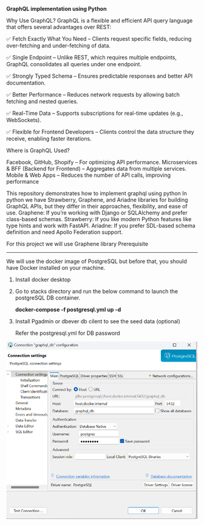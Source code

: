 **GraphQL implementation using Python**

Why Use GraphQL?
GraphQL is a flexible and efficient API query language that offers several advantages over REST:

✅ Fetch Exactly What You Need – Clients request specific fields, reducing over-fetching and under-fetching of data.

✅ Single Endpoint – Unlike REST, which requires multiple endpoints, GraphQL consolidates all queries under one endpoint.

✅ Strongly Typed Schema – Ensures predictable responses and better API documentation.

✅ Better Performance – Reduces network requests by allowing batch fetching and nested queries.

✅ Real-Time Data – Supports subscriptions for real-time updates (e.g., WebSockets).

✅ Flexible for Frontend Developers – Clients control the data structure they receive, enabling faster iterations.

Where is GraphQL Used?

Facebook, GitHub, Shopify – For optimizing API performance.
Microservices & BFF (Backend for Frontend) – Aggregates data from multiple services.
Mobile & Web Apps – Reduces the number of API calls, improving performance

This repository demonstrates how to implement graphql using python
In python we have Strawberry, Graphene, and Ariadne libraries for building GraphQL APIs, but they differ in their approaches, flexibility, and ease of use.
Graphene: If you’re working with Django or SQLAlchemy and prefer class-based schemas.
Strawberry: If you like modern Python features like type hints and work with FastAPI.
Ariadne: If you prefer SDL-based schema definition and need Apollo Federation support.

For this project we will use Graphene library
Prerequisite
*********************************
We will use the docker image of PostgreSQL but before that, you should have ​Docker installed on your machine.
1. Install docker desktop
2. Go to stacks directory and run the below command to launch the postgreSQL DB container.
    
   **docker-compose -f postgresql.yml up -d**
3. Install Pgadmin or dbever db cilent to see the seed data (optional)
   
   Refer the postgresql.yml for DB password


![img.png](img.png)
